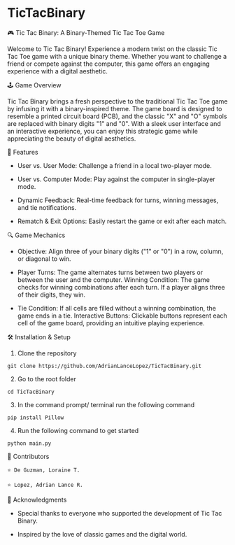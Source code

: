 # TicTacBinary

🎮 Tic Tac Binary: A Binary-Themed Tic Tac Toe Game

Welcome to Tic Tac Binary!
Experience a modern twist on the classic Tic Tac Toe game with a unique binary theme. Whether you want to challenge a friend or compete against the computer, this game offers an engaging experience with a digital aesthetic.

🕹️ Game Overview

Tic Tac Binary brings a fresh perspective to the traditional Tic Tac Toe game by infusing it with a binary-inspired theme. The game board is designed to resemble a printed circuit board (PCB), and the classic "X" and "O" symbols are replaced with binary digits "1" and "0". With a sleek user interface and an interactive experience, you can enjoy this strategic game while appreciating the beauty of digital aesthetics.

🚀 Features

- User vs. User Mode: Challenge a friend in a local two-player mode.

- User vs. Computer Mode: Play against the computer in single-player mode.

- Dynamic Feedback: Real-time feedback for turns, winning messages, and tie notifications.

- Rematch & Exit Options: Easily restart the game or exit after each match.


🔍 Game Mechanics

- Objective: Align three of your binary digits ("1" or "0") in a row, column, or diagonal to win.

- Player Turns: The game alternates turns between two players or between the user and the computer.
Winning Condition: The game checks for winning combinations after each turn. If a player aligns three of their digits, they win.

- Tie Condition: If all cells are filled without a winning combination, the game ends in a tie.
Interactive Buttons: Clickable buttons represent each cell of the game board, providing an intuitive playing experience.


🛠️ Installation & Setup

1. Clone the repository
```
git clone https://github.com/AdrianLanceLopez/TicTacBinary.git
```

2. Go to the root folder

```
cd TicTacBinary
```

3. In the command prompt/ terminal run the following command

```
pip install Pillow
```

4. Run the following command to get started

```
python main.py
```


👥 Contributors

```
⭐ De Guzman, Loraine T.

⭐ Lopez, Adrian Lance R.

```
🙏 Acknowledgments


- Special thanks to everyone who supported the development of Tic Tac Binary.

- Inspired by the love of classic games and the digital world.


